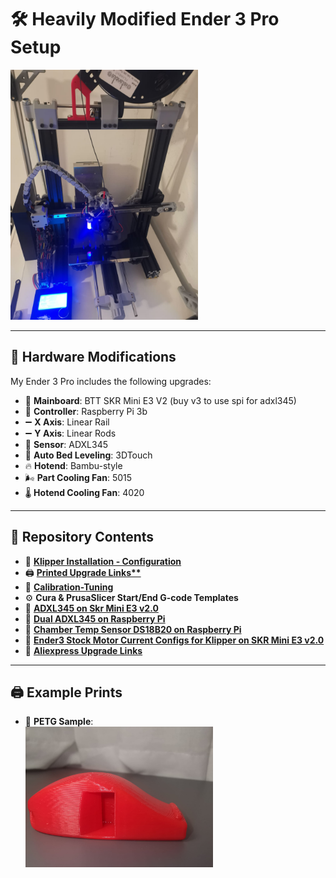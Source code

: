 # 🛠️ Heavily Modified Ender 3 Pro Setup

<img src="./x%20axis%20linear%20rail/main.jpeg" alt="Ender 3 Pro with X-axis linear rail" width="300"/>

---

## 🔧 Hardware Modifications

My Ender 3 Pro includes the following upgrades:

- 🧠 **Mainboard**: BTT SKR Mini E3 V2 (buy v3 to use spi for adxl345) 
- 🍓 **Controller**: Raspberry Pi  3b
- ➖ **X Axis**: Linear Rail  
- ➖ **Y Axis**: Linear Rods  
- 📐 **Sensor**: ADXL345  
- 📍 **Auto Bed Leveling**: 3DTouch  
- 🔥 **Hotend**: Bambu-style  
- 🌬️ **Part Cooling Fan**: 5015  
- 🌡️ **Hotend Cooling Fan**: 4020  

---

## 📂 Repository Contents

- 🧾 **[Klipper Installation - Configuration](klipper.md)**
- 🖨️ **[Printed Upgrade Links**](printupgrades.md)**  
- 🧪 **[Calibration-Tuning](calibration.md)**
- ⚙️ **Cura & PrusaSlicer Start/End G-code Templates**
- 🔧 **[ADXL345 on Skr Mini E3 v2.0](adxl345_on_skr_mini_e3_v2.0.md)**
- 🔧 **[Dual ADXL345 on Raspberry Pi](2_adxl345_on_raspberrypi_klipper.md)**
- 🔧 **[Chamber Temp Sensor DS18B20 on Raspberry Pi](ds18b20_chamber_temp_sensor_raspberrypi_klipper.md)**
- 🔧 **[Ender3 Stock Motor Current Configs for Klipper on SKR Mini E3 v2.0](motor_currents.md)**
- 🛒 **[Aliexpress Upgrade Links](buyupgrades.md)**

---
## 🖨️ Example Prints

- 🧵 **PETG Sample**:  
  <img src="./sample_prints/1_petg_print_sample.jpeg" alt="PETG sample print" width="300"/>
